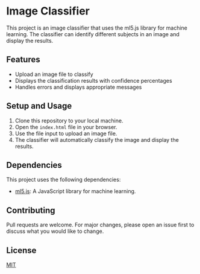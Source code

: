 # Image Classifier

This project is an image classifier that uses the ml5.js library for machine learning. The classifier can identify different subjects in an image and display the results.

## Features

- Upload an image file to classify
- Displays the classification results with confidence percentages
- Handles errors and displays appropriate messages

## Setup and Usage

1. Clone this repository to your local machine.
2. Open the `index.html` file in your browser.
3. Use the file input to upload an image file.
4. The classifier will automatically classify the image and display the results.

## Dependencies

This project uses the following dependencies:

- [ml5.js](https://ml5js.org/): A JavaScript library for machine learning.

## Contributing

Pull requests are welcome. For major changes, please open an issue first to discuss what you would like to change.

## License

[MIT](https://choosealicense.com/licenses/mit/)
